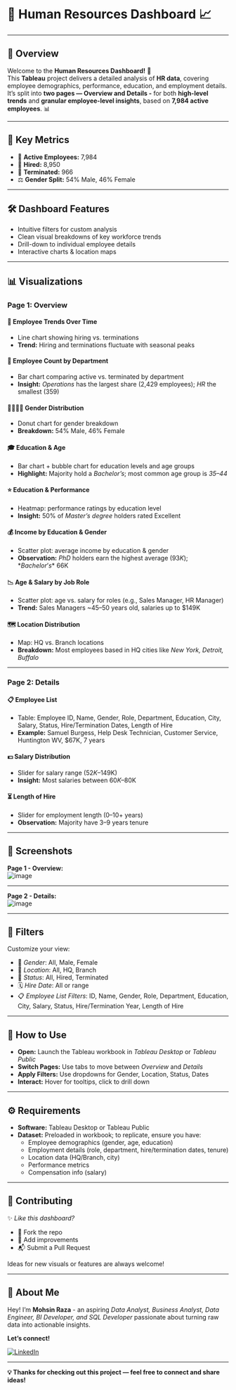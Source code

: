 # 👥 **Human Resources Dashboard 📈**

---

## 🌟 Overview

Welcome to the **Human Resources Dashboard!** 🏢  
This **Tableau** project delivers a detailed analysis of **HR data**, covering employee demographics, performance, education, and employment details.  
It’s split into **two pages — Overview and Details -** for both **high-level trends** and **granular employee-level insights**, based on **7,984 active employees**. 📊

---

## 🔑 Key Metrics

- 👥 **Active Employees:** 7,984  
- 📅 **Hired:** 8,950  
- 🚪 **Terminated:** 966  
- ⚖️ **Gender Split:** 54% Male, 46% Female

---

## 🛠️ Dashboard Features

- Intuitive filters for custom analysis
- Clean visual breakdowns of key workforce trends
- Drill-down to individual employee details
- Interactive charts & location maps

---

## 📊 Visualizations

### **Page 1: Overview**

#### 📅 **Employee Trends Over Time**  
- Line chart showing hiring vs. terminations  
- **Trend:** Hiring and terminations fluctuate with seasonal peaks

#### 🏬 **Employee Count by Department**  
- Bar chart comparing active vs. terminated by department  
- **Insight:** *Operations* has the largest share (2,429 employees); *HR* the smallest (359)

#### 👩‍💼👨‍💼 **Gender Distribution**  
- Donut chart for gender breakdown  
- **Breakdown:** 54% Male, 46% Female

#### 🎓 **Education & Age**  
- Bar chart + bubble chart for education levels and age groups  
- **Highlight:** Majority hold a *Bachelor’s*; most common age group is *35–44*

#### ⭐ **Education & Performance**  
- Heatmap: performance ratings by education level  
- **Insight:** 50% of *Master’s degree* holders rated Excellent

#### 💰 **Income by Education & Gender**  
- Scatter plot: average income by education & gender  
- **Observation:** *PhD* holders earn the highest average ($93K); *Bachelor’s* ~$66K

#### 📉 **Age & Salary by Job Role**  
- Scatter plot: age vs. salary for roles (e.g., Sales Manager, HR Manager)  
- **Trend:** Sales Managers ~45–50 years old, salaries up to $149K

#### 🗺️ **Location Distribution**  
- Map: HQ vs. Branch locations  
- **Breakdown:** Most employees based in HQ cities like *New York, Detroit, Buffalo*

---

### **Page 2: Details**

#### 📋 **Employee List**  
- Table: Employee ID, Name, Gender, Role, Department, Education, City, Salary, Status, Hire/Termination Dates, Length of Hire  
- **Example:** Samuel Burgess, Help Desk Technician, Customer Service, Huntington WV, $67K, 7 years

#### 💵 **Salary Distribution**  
- Slider for salary range ($52K–$149K)  
- **Insight:** Most salaries between $60K–$80K

#### ⏳ **Length of Hire**  
- Slider for employment length (0–10+ years)  
- **Observation:** Majority have 3–9 years tenure

---

## 🎨 Screenshots

**Page 1 - Overview:**  
![image](https://github.com/user-attachments/assets/4b90fef1-6792-4323-85f4-ed0cf5b73978)

---

**Page 2 - Details:**  
![image](https://github.com/user-attachments/assets/10212347-a7fb-4a78-90f3-4cded530c942)

---

## 🧩 Filters

Customize your view:  
- 👥 *Gender*: All, Male, Female  
- 📍 *Location*: All, HQ, Branch  
- 📅 *Status*: All, Hired, Terminated  
- 🗓️ *Hire Date*: All or range  
- 📋 *Employee List Filters*: ID, Name, Gender, Role, Department, Education, City, Salary, Status, Hire/Termination Year, Length of Hire

---

## 🚀 How to Use

- **Open:** Launch the Tableau workbook in *Tableau Desktop* or *Tableau Public*  
- **Switch Pages:** Use tabs to move between *Overview* and *Details*  
- **Apply Filters:** Use dropdowns for Gender, Location, Status, Dates  
- **Interact:** Hover for tooltips, click to drill down

---

## ⚙️ Requirements

- **Software:** Tableau Desktop or Tableau Public  
- **Dataset:** Preloaded in workbook; to replicate, ensure you have:  
  - Employee demographics (gender, age, education)  
  - Employment details (role, department, hire/termination dates, tenure)  
  - Location data (HQ/Branch, city)  
  - Performance metrics  
  - Compensation info (salary)

---

## 🤝 Contributing

✨ *Like this dashboard?*  
- 🍴 Fork the repo  
- 🧩 Add improvements  
- 📬 Submit a Pull Request

Ideas for new visuals or features are always welcome!

---

## 🌟 About Me

Hey! I’m **Mohsin Raza** - an aspiring *Data Analyst, Business Analyst, Data Engineer, BI Developer, and SQL Developer* passionate about turning raw data into actionable insights.

**Let’s connect!**

[![LinkedIn](https://img.shields.io/badge/LinkedIn-0077B5?style=for-the-badge&logo=linkedin&logoColor=white)](https://www.linkedin.com/in/mohsin--raza/)

---

**💡 Thanks for checking out this project — feel free to connect and share ideas!**
